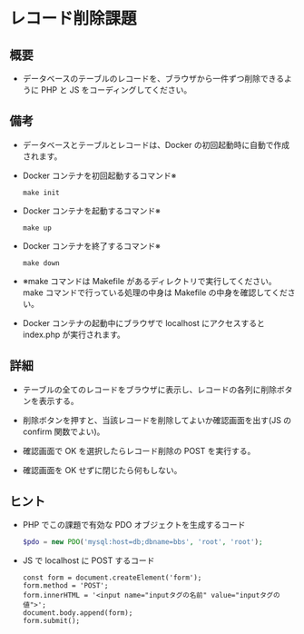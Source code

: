 # レコード削除課題

## 概要

- データベースのテーブルのレコードを、ブラウザから一件ずつ削除できるように PHP と JS をコーディングしてください。

## 備考

- データベースとテーブルとレコードは、Docker の初回起動時に自動で作成されます。

- Docker コンテナを初回起動するコマンド※

  ```
  make init
  ```

- Docker コンテナを起動するコマンド※

  ```
  make up
  ```

- Docker コンテナを終了するコマンド※

  ```
  make down
  ```

- ※make コマンドは Makefile があるディレクトリで実行してください。make コマンドで行っている処理の中身は Makefile の中身を確認してください。

- Docker コンテナの起動中にブラウザで localhost にアクセスすると index.php が実行されます。

## 詳細

- テーブルの全てのレコードをブラウザに表示し、レコードの各列に削除ボタンを表示する。

- 削除ボタンを押すと、当該レコードを削除してよいか確認画面を出す(JS の confirm 関数でよい)。

- 確認画面で OK を選択したらレコード削除の POST を実行する。

- 確認画面を OK せずに閉じたら何もしない。

## ヒント

- PHP でこの課題で有効な PDO オブジェクトを生成するコード

  ```PHP
  $pdo = new PDO('mysql:host=db;dbname=bbs', 'root', 'root');
  ```

- JS で localhost に POST するコード

  ```JS
  const form = document.createElement('form');
  form.method = 'POST';
  form.innerHTML = '<input name="inputタグの名前" value="inputタグの値">';
  document.body.append(form);
  form.submit();
  ```
